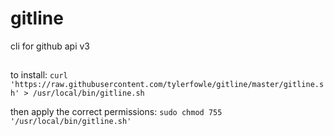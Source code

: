 # gitline

cli for github api v3
##

to install:
`curl 'https://raw.githubusercontent.com/tylerfowle/gitline/master/gitline.sh' > /usr/local/bin/gitline.sh`

then apply the correct permissions:
`sudo chmod 755 '/usr/local/bin/gitline.sh'`
